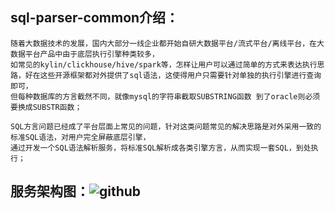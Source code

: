 ## sql-parser-common介绍：
    
    随着大数据技术的发展，国内大部分一线企业都开始自研大数据平台/流式平台/离线平台，在大数据平台产品中由于底层执行引擎种类较多，
    如常见的kylin/clickhouse/hive/spark等，怎样让用户可以通过简单的方式来表达执行思路，好在这些开源框架都对外提供了sql语法，这使得用户只需要针对单独的执行引擎进行查询即可，
    但每种数据库的方言截然不同，就像mysql的字符串截取SUBSTRING函数 到了oracle则必须要换成SUBSTR函数；
    
    SQL方言问题已经成了平台层面上常见的问题，针对这类问题常见的解决思路是对外采用一致的标准SQL语法，对用户完全屏蔽底层引擎，
    通过开发一个SQL语法解析服务，将标准SQL解析成各类引擎方言，从而实现一套SQL，到处执行；
    
## 服务架构图：![github](https://raw.githubusercontent.com/gl0726/bdp-bigdata-common/1.0/sql-parser-common/picture/struct.jpg "github")

